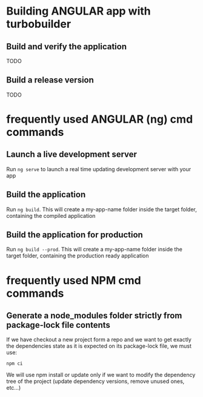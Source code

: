 # Building ANGULAR app with turbobuilder

## Build and verify the application

TODO

## Build a release version

TODO


# frequently used ANGULAR (ng) cmd commands


## Launch a live development server

Run `ng serve` to launch a real time updating development server with your app

## Build the application

Run `ng build`. This will create a my-app-name folder inside the target folder, containing the compiled application

## Build the application for production

Run `ng build --prod`. This will create a my-app-name folder inside the target folder, containing the production ready application


# frequently used NPM cmd commands


## Generate a node_modules folder strictly from package-lock file contents

If we have checkout a new project form a repo and we want to get exactly the dependencies state as it is expected on its package-lock file, we must use:

`npm ci`

We will use npm install or update only if we want to modify the dependency tree of the project (update dependency versions, remove unused ones, etc...)